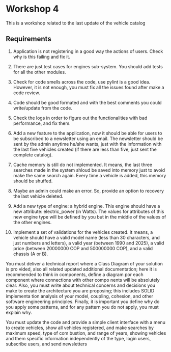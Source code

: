 # Workshop 4

This is a workshop related to the last update of the vehicle catalog

## Requirements


 1. Application is not registering in a good way the actions of users. Check why is this
 failing and fix it.
 2. There are just test cases for engines sub-system. You should add tests for all the other
 modules.
 3. Check for code smells across the code, use pylint is a good idea. However, it is not
 enough, you must fix all the issues found after make a code review.
 4. Code should be good formated and with the best comments you could write/update
 from the code.
 5. Check the logs in order to figure out the functionalities with bad performance, and
 fix them.
 
 6. Add a new feature to the application, now it should be able for users to be subscribed
 to a newsletter using an email. The newsletter should be sent by the admin anytime
 he/she wants, just with the information with the last five vehicles created (if there
 are less than five, just sent the complete catalog).
 7. Cache memory is still do not implemented. It means, the last three searches made in
 the system shloud be saved into memory just to avoid make the same search again.
 Every time a vehicle is added, this memory should be shuffed.
 8. Maybe an admin could make an error. So, provide an option to recovery the last
 vehicle deleted.
 9. Add a new type of engine: a hybrid engine. This engine should have a new attribute:
 electric_power (in Watts). The values for attributes of this new engine type will be
 defined by you but in the middle of the values of the other engines.
 10. Implement a set of validations for the vehicles created. It means, a vehicle should
 have a valid model name (less than 30 characters, and just numbers and letters),
 a valid year (between 1990 and 2025), a valid price (between 20000000 COP and
 500000000 COP), and a valid chassis (A or B).


 You must deliver a technical report where a Class Diagram of your solution is pro
vided, also all related updated additional documentation; here it is recommended to think
 in components, define a diagram por each component where connections with other compo
nents will be absolutely clear. Also, you must write about technical concerns and decisions
 you make to create the architecture you are proposing; this includes SOLID implementa
tion analysis of your model, coupling, cohesion, and other software engineering principles.
 Finally, it is important you define why do you apply some patterns, and for any pattern
 you do not apply, you must explain why.


 
 You must update the code and provide a simple client interface with a menu to create
 vehicles, show all vehicles registered, and make searches by maximum speed, type of com
bustion, and range of years, showing vehicles and them specific information independently
 of the type, login users, subscribe users, and send newsletters